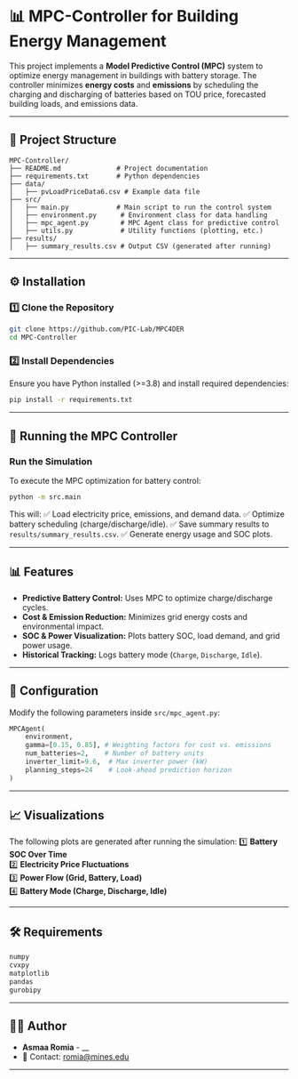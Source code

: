 # 📊 MPC-Controller for Building Energy Management

This project implements a **Model Predictive Control (MPC)** system to optimize energy management in buildings with battery storage. The controller minimizes **energy costs** and **emissions** by scheduling the charging and discharging of batteries based on TOU price, forecasted  building loads, and emissions data.

---

## 📂 Project Structure

```
MPC-Controller/
├── README.md              # Project documentation
├── requirements.txt       # Python dependencies
├── data/
│   ├── pvLoadPriceData6.csv # Example data file 
├── src/
│   ├── main.py            # Main script to run the control system
│   ├── environment.py      # Environment class for data handling
│   ├── mpc_agent.py        # MPC Agent class for predictive control
│   ├── utils.py            # Utility functions (plotting, etc.)
├── results/
│   ├── summary_results.csv # Output CSV (generated after running)
```

---

## ⚙️ Installation

### **1️⃣ Clone the Repository**
```bash
git clone https://github.com/PIC-Lab/MPC4DER
cd MPC-Controller
```

### **2️⃣ Install Dependencies**
Ensure you have Python installed (>=3.8) and install required dependencies:
```bash
pip install -r requirements.txt
```

---

## 🚀 Running the MPC Controller

### **Run the Simulation**
To execute the MPC optimization for battery control:
```bash
python -m src.main
```
This will:
✅ Load electricity price, emissions, and demand data.
✅ Optimize battery scheduling (charge/discharge/idle).
✅ Save summary results to `results/summary_results.csv`.
✅ Generate energy usage and SOC plots.

---

## 📊 Features
- **Predictive Battery Control:** Uses MPC to optimize charge/discharge cycles.
- **Cost & Emission Reduction:** Minimizes grid energy costs and environmental impact.
- **SOC & Power Visualization:** Plots battery SOC, load demand, and grid power usage.
- **Historical Tracking:** Logs battery mode (`Charge`, `Discharge`, `Idle`).

---

## 📜 Configuration
Modify the following parameters inside `src/mpc_agent.py`:
```python
MPCAgent(
    environment, 
    gamma=[0.15, 0.85], # Weighting factors for cost vs. emissions
    num_batteries=2,    # Number of battery units
    inverter_limit=9.6,  # Max inverter power (kW)
    planning_steps=24    # Look-ahead prediction horizon
)
```

---

## 📈 Visualizations
The following plots are generated after running the simulation:
1️⃣ **Battery SOC Over Time**  
2️⃣ **Electricity Price Fluctuations**  
3️⃣ **Power Flow (Grid, Battery, Load)**  
4️⃣ **Battery Mode (Charge, Discharge, Idle)**  


---

## 🛠 Requirements
```bash
numpy
cvxpy
matplotlib
pandas
gurobipy
```

---

## 👨‍💻 Author
- **Asmaa Romia** - __
- 📧 Contact: romia@mines.edu

---
